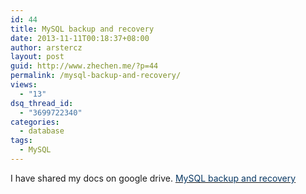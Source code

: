 ```yaml
---
id: 44
title: MySQL backup and recovery
date: 2013-11-11T00:18:37+08:00
author: arstercz
layout: post
guid: http://www.zhechen.me/?p=44
permalink: /mysql-backup-and-recovery/
views:
  - "13"
dsq_thread_id:
  - "3699722340"
categories:
  - database
tags:
  - MySQL
---
```

I have shared my docs on google drive.
<a href="https://docs.google.com/presentation/d/1wzEJRRMzb2IJPvJGIEKjx-skgGl3zup2343dZbeyqEg/edit?usp=sharing" rel="nofollow" target="_blank"><span style="color: #073763;">MySQL backup and recovery</span></a>
